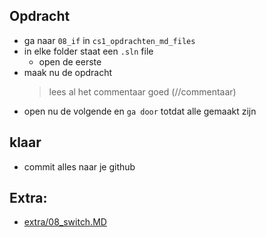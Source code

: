 
## Opdracht


- ga naar `08_if` in `cs1_opdrachten_md_files`
- in elke folder staat een `.sln` file
    - open de eerste
- maak nu de opdracht
    > lees al het commentaar goed (//commentaar)
- open nu de volgende en `ga door` totdat alle gemaakt zijn

## klaar
- commit alles naar je github

   
## Extra:

- [extra/08_switch.MD](extra/08_switch.MD)